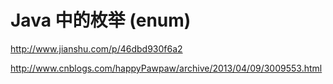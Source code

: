 # Java 中的枚举 (enum)

http://www.jianshu.com/p/46dbd930f6a2


http://www.cnblogs.com/happyPawpaw/archive/2013/04/09/3009553.html
